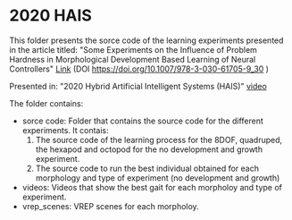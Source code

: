 # 2020 HAIS

This folder presents the sorce code of the learning experiments presented in the article titled:
"Some Experiments on the Influence of Problem Hardness in Morphological Development Based Learning of Neural Controllers" [Link](https://arxiv.org/abs/2003.05817) (DOI https://doi.org/10.1007/978-3-030-61705-9_30 )

Presented in: "2020 Hybrid Artificial Intelligent Systems (HAIS)" [video](https://www.youtube.com/watch?v=hVc_YNrfFwM&t=315s)

The folder contains:

- sorce code: Folder that contains the source code for the different experiments. It contais:
    1. The source code of the learning process for the 8DOF, quadruped, the hexapod and octopod for the no development and growth experiment.
    2. The source code to run the best individual obtained for each morphology and type of experiment (no development and growth)
- videos: Videos that show the best gait for each morpholoy and type of experiment.
- vrep_scenes: VREP scenes for each morpholoy.


